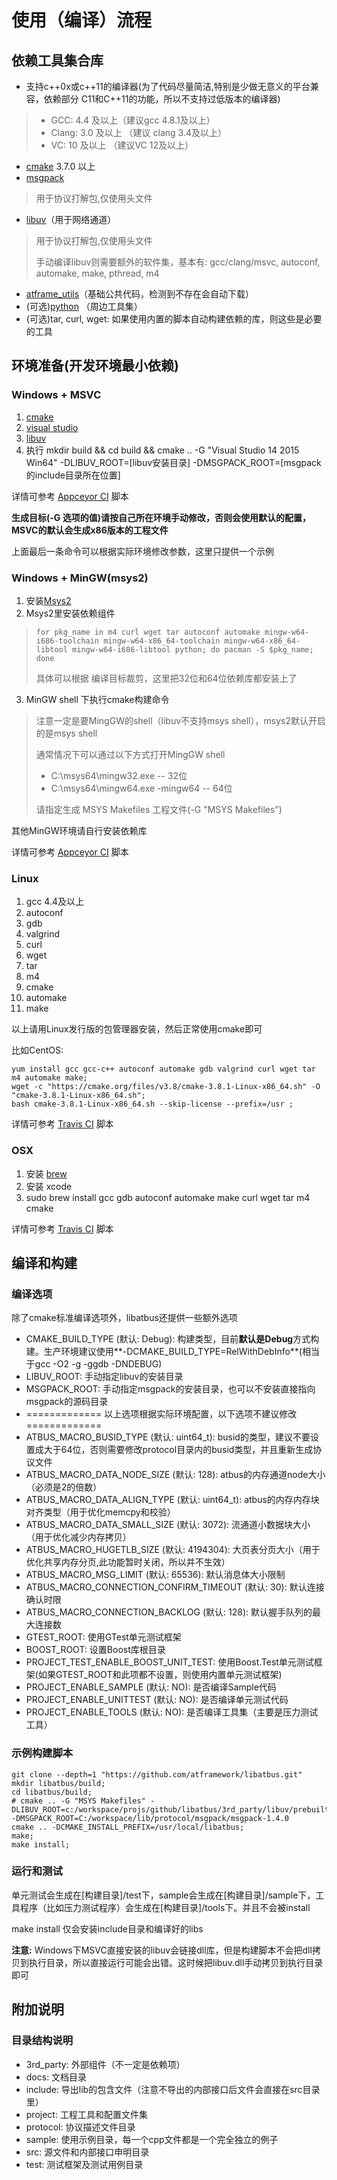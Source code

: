 使用（编译）流程
======

依赖工具集合库
------

+ 支持c++0x或c++11的编译器(为了代码尽量简洁,特别是少做无意义的平台兼容，依赖部分 C11和C++11的功能，所以不支持过低版本的编译器)
> + GCC: 4.4 及以上（建议gcc 4.8.1及以上）
> + Clang: 3.0 及以上 （建议 clang 3.4及以上）
> + VC: 10 及以上 （建议VC 12及以上）

+ [cmake](https://cmake.org/download/) 3.7.0 以上
+ [msgpack](https://github.com/msgpack/msgpack-c)
> 用于协议打解包,仅使用头文件

+ [libuv](http://libuv.org/)（用于网络通道）
> 用于协议打解包,仅使用头文件
> 
> 手动编译libuv则需要额外的软件集，基本有: gcc/clang/msvc, autoconf, automake, make, pthread, m4

+ [atframe_utils](https://github.com/atframework/atframe_utils)（基础公共代码，检测到不存在会自动下载）
+ (可选)[python](http://python.org/) （周边工具集）
+ (可选)tar, curl, wget: 如果使用内置的脚本自动构建依赖的库，则这些是必要的工具


环境准备(开发环境最小依赖)
------
### Windows + MSVC
1. [cmake](https://cmake.org/download/)
2. [visual studio](https://www.visualstudio.com)
3. [libuv](http://dist.libuv.org/dist)
4. 执行 mkdir build && cd build && cmake .. -G "Visual Studio 14 2015 Win64" -DLIBUV_ROOT=[libuv安装目录] -DMSGPACK_ROOT=[msgpack的include目录所在位置]

详情可参考 [Appceyor CI](../appveyor.yml) 脚本

**生成目标(-G 选项的值)请按自己所在环境手动修改，否则会使用默认的配置，MSVC的默认会生成x86版本的工程文件**

上面最后一条命令可以根据实际环境修改参数，这里只提供一个示例

### Windows + MinGW(msys2)
1. 安装[Msys2](http://msys2.github.io/)
2. Msys2里安装依赖组件
> ```
> for pkg_name in m4 curl wget tar autoconf automake mingw-w64-i686-toolchain mingw-w64-x86_64-toolchain mingw-w64-x86_64-libtool mingw-w64-i686-libtool python; do pacman -S $pkg_name; done
> ```
> 具体可以根据 编译目标裁剪，这里把32位和64位依赖库都安装上了

3. MinGW shell 下执行cmake构建命令
> 注意一定是要MingGW的shell（libuv不支持msys shell），msys2默认开启的是msys shell
> 
> 通常情况下可以通过以下方式打开MingGW shell
> + C:\msys64\mingw32.exe    -- 32位
> + C:\msys64\mingw64.exe -mingw64    -- 64位
> 
> 请指定生成 MSYS Makefiles 工程文件(-G "MSYS Makefiles")

其他MinGW环境请自行安装依赖库

详情可参考 [Appceyor CI](../appveyor.yml) 脚本

### Linux
1. gcc 4.4及以上
2. autoconf
3. gdb
4. valgrind
5. curl
6. wget
7. tar
8. m4
9. cmake
10. automake
11. make

以上请用Linux发行版的包管理器安装，然后正常使用cmake即可

比如CentOS:
```
yum install gcc gcc-c++ autoconf automake gdb valgrind curl wget tar m4 automake make;
wget -c "https://cmake.org/files/v3.8/cmake-3.8.1-Linux-x86_64.sh" -O "cmake-3.8.1-Linux-x86_64.sh";
bash cmake-3.8.1-Linux-x86_64.sh --skip-license --prefix=/usr ;
```

详情可参考 [Travis CI](../.travis.yml) 脚本

### OSX
1. 安装 [brew](http://brew.sh/)
2. 安装 xcode
3. sudo brew install gcc gdb autoconf automake make curl wget tar m4 cmake

详情可参考 [Travis CI](../.travis.yml) 脚本

编译和构建
------
### 编译选项
除了cmake标准编译选项外，libatbus还提供一些额外选项

+ CMAKE_BUILD_TYPE (默认: Debug): 构建类型，目前**默认是Debug**方式构建。生产环境建议使用**-DCMAKE_BUILD_TYPE=RelWithDebInfo**(相当于gcc -O2 -g -ggdb -DNDEBUG)
+ LIBUV_ROOT: 手动指定libuv的安装目录
+ MSGPACK_ROOT: 手动指定msgpack的安装目录，也可以不安装直接指向msgpack的源码目录
+ ============= 以上选项根据实际环境配置，以下选项不建议修改 =============
+ ATBUS_MACRO_BUSID_TYPE (默认: uint64_t): busid的类型，建议不要设置成大于64位，否则需要修改protocol目录内的busid类型，并且重新生成协议文件
+ ATBUS_MACRO_DATA_NODE_SIZE (默认: 128): atbus的内存通道node大小（必须是2的倍数）
+ ATBUS_MACRO_DATA_ALIGN_TYPE (默认: uint64_t): atbus的内存内存块对齐类型（用于优化memcpy和校验）
+ ATBUS_MACRO_DATA_SMALL_SIZE (默认: 3072): 流通道小数据块大小（用于优化减少内存拷贝）
+ ATBUS_MACRO_HUGETLB_SIZE (默认: 4194304): 大页表分页大小（用于优化共享内存分页,此功能暂时关闭，所以并不生效）
+ ATBUS_MACRO_MSG_LIMIT (默认: 65536): 默认消息体大小限制
+ ATBUS_MACRO_CONNECTION_CONFIRM_TIMEOUT (默认: 30): 默认连接确认时限
+ ATBUS_MACRO_CONNECTION_BACKLOG (默认: 128): 默认握手队列的最大连接数
+ GTEST_ROOT: 使用GTest单元测试框架
+ BOOST_ROOT: 设置Boost库根目录
+ PROJECT_TEST_ENABLE_BOOST_UNIT_TEST: 使用Boost.Test单元测试框架(如果GTEST_ROOT和此项都不设置，则使用内置单元测试框架)
+ PROJECT_ENABLE_SAMPLE (默认: NO): 是否编译Sample代码
+ PROJECT_ENABLE_UNITTEST (默认: NO): 是否编译单元测试代码
+ PROJECT_ENABLE_TOOLS (默认: NO): 是否编译工具集（主要是压力测试工具）


### 示例构建脚本
```
git clone --depth=1 "https://github.com/atframework/libatbus.git"
mkdir libatbus/build;
cd libatbus/build;
# cmake .. -G "MSYS Makefiles" -DLIBUV_ROOT=c:/workspace/projs/github/libatbus/3rd_party/libuv/prebuilt/mingw64 -DMSGPACK_ROOT=C:/workspace/lib/protocol/msgpack/msgpack-1.4.0
cmake .. -DCMAKE_INSTALL_PREFIX=/usr/local/libatbus;
make;
make install;
```

### 运行和测试

单元测试会生成在[构建目录]/test下，sample会生成在[构建目录]/sample下，工具程序（比如压力测试程序）会生成在[构建目录]/tools下。并且不会被install

make install 仅会安装include目录和编译好的libs

**注意:** Windows下MSVC直接安装的libuv会链接dll库，但是构建脚本不会把dll拷贝到执行目录，所以直接运行可能会出错。这时候把libuv.dll手动拷贝到执行目录即可 

附加说明
------
### 目录结构说明

+ 3rd_party: 外部组件（不一定是依赖项）
+ docs: 文档目录
+ include: 导出lib的包含文件（注意不导出的内部接口后文件会直接在src目录里）
+ project: 工程工具和配置文件集
+ protocol: 协议描述文件目录
+ sample: 使用示例目录，每一个cpp文件都是一个完全独立的例子
+ src: 源文件和内部接口申明目录
+ test: 测试框架及测试用例目录